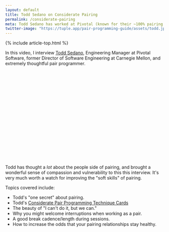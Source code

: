 ```yaml
---
layout: default
title: Todd Sedano on Considerate Pairing
permalink: /considerate-pairing
meta: Todd Sedano has worked at Pivotal (known for their ~100% pairing rate) for 7 years and is the creator of Considerate Pair Programming Technique Cards, a collection of pairing advice/questions/koans you can hold in your hand.
twitter-image: "https://tuple.app/pair-programming-guide/assets/todd.jpeg"
---
```


{% include article-top.html %}

In this video, I interview [Todd Sedano](https://sedano.org), Engineering Manager at Pivotal Software, former Director of Software Engineering at Carnegie Mellon, and extremely thoughtful pair programmer.

<script src="https://fast.wistia.com/embed/medias/plddt0phpq.jsonp" async></script><script src="https://fast.wistia.com/assets/external/E-v1.js" async></script><div class="wistia_responsive_padding" style="padding:56.25% 0 0 0;position:relative;"><div class="wistia_responsive_wrapper" style="height:100%;left:0;position:absolute;top:0;width:100%;"><div class="wistia_embed wistia_async_plddt0phpq videoFoam=true" style="height:100%;position:relative;width:100%"><div class="wistia_swatch" style="height:100%;left:0;opacity:0;overflow:hidden;position:absolute;top:0;transition:opacity 200ms;width:100%;"><img src="https://fast.wistia.com/embed/medias/plddt0phpq/swatch" style="filter:blur(5px);height:100%;object-fit:contain;width:100%;" alt="" aria-hidden="true" onload="this.parentNode.style.opacity=1;" /></div></div></div></div>

Todd has thought a _lot_ about the people side of pairing, and brought a wonderful sense of compassion and vulnerability to this this interview. It's very much worth a watch for improving the "soft skills" of pairing.

Topics covered include:

* Todd's "one secret" about pairing.
* Todd's [Considerate Pair Programming Technique Cards](https://www.amazon.com/Considerate-Pair-Programming-Technique-Cards/dp/B07L8QF3RC)
* The beauty of "I can't do it, but we can." 
* Why you might welcome interruptions when working as a pair.
* A good break cadence/length during sessions.
* How to increase the odds that your pairing relationships stay healthy.
